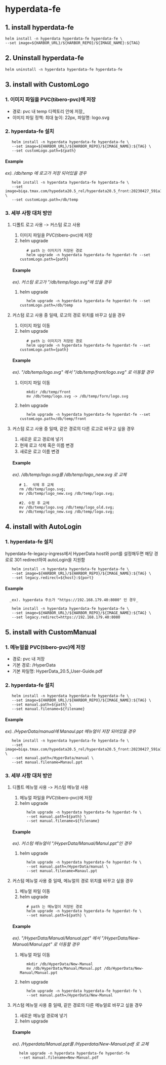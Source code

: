 # hyperdata-fe

## 1. install hyperdata-fe

```shell
helm install -n hyperdata hyperdata-fe hyperdata-fe \
--set image=${HARBOR_URL}/${HARBOR_REPO}/${IMAGE_NAME}:${TAG}
```

## 2. Uninstall hyperdata-fe

```shell
helm uninstall -n hyperdata hyperdata-fe hyperdata-fe
```

## 3. install with CustomLogo

### 1. 이미지 파일을 PVC(tibero-pvc)에 저장

- 경로: pvc 내 temp 디렉토리 안에 저장\_
- 이미지 파일 정책: 최대 높이: 22px, 파일명: logo.svg

### 2. hyperdata-fe 설치

```shell
   helm install -n hyperdata hyperdata-fe hyperdata-fe \
   --set image=${HARBOR_URL}/${HARBOR_REPO}/${IMAGE_NAME}:${TAG} \
   --set customLogo.path=${path}
```

#### Example

_ex). /db/temp 에 로고가 저장 되어있을 경우_

```shell
   helm install -n hyperdata hyperdata-fe hyperdata-fe \
   --set image=biqa.tmax.com/hypedata20.5_rel/hyperdata20.5_front:20230427_591a1f45 \
   --set customLogo.path=/db/temp
```

### 3. 세부 사항 대처 방안

1.  디폴트 로고 사용 -> 커스텀 로고 사용
    1. 이미지 파일을 PVC(tibero-pvc)에 저장
    2. helm upgrade
       ```shell
          # path 는 이미지가 저장된 경로
          helm upgrade -n hyperdata hyperdata-fe hyperdat-fe --set customLogo.path={path}
       ```
    #### Example
    _ex). 커스텀 로고가 "/db/temp/logo.svg"에 있을 경우_
    1. helm upgrade
       ```shell
          helm upgrade -n hyperdata hyperdata-fe hyperdat-fe --set customLogo.path=/db/temp
       ```
2.  커스텀 로고 사용 중 일때, 로고의 경로 위치를 바꾸고 싶을 경우
    1. 이미지 파일 이동
    2. helm upgrade
       ```shell
          # path 는 이미지가 저장된 경로
          helm upgrade -n hyperdata hyperdata-fe hyperdat-fe --set customLogo.path={path}
       ```
    #### Example
    _ex). "/db/temp/logo.svg" 에서 "/db/temp/front/logo.svg" 로 이동할 경우_
    1. 이미지 파일 이동
       ```shell
          mkdir /db/temp/front
          mv /db/temp/logo.svg -> /db/temp/forn/logo.svg
       ```
    2. helm upgrade
       ```shell
          helm upgrade -n hyperdata hyperdata-fe hyperdat-fe --set customLogo.path=/db/temp/front
       ```
3.  커스텀 로고 사용 중 일때, 같은 경로의 다른 로고로 바꾸고 싶을 경우

    1. 새로운 로고 경로에 넣기
    2. 현재 로고 삭제 혹은 이름 변경
    3. 새로운 로고 이름 변경

    #### Example

    _ex). /db/temp/logo.svg를 /db/temp/logo_new.svg 로 교체_

    ```shell
       # 1.  삭제 후 교체
       rm /db/temp/logo.svg;
       mv /db/temp/logo_new.svg /db/temp/logo.svg;

       #2. 수정 후 교체
       mv /db/temp/logo.svg /db/temp/logo_old.svg;
       mv /db/temp/logo_new.svg /db/temp/logo.svg;
    ```

## 4. install with AutoLogin

### 1. hyperdata-fe 설치

hyperdata-fe-legacy-ingress에서 HyperData host와 port를 설정해두면 해당 경로로 301 redirect하여 autoLogin을 지원함

```shell
   helm install -n hyperdata hyperdata-fe hyperdata-fe \
   --set image=${HARBOR_URL}/${HARBOR_REPO}/${IMAGE_NAME}:${TAG} \
   --set legacy.redirect=${host}:${port}
```

#### Example

      _ex). hyperdata 주소가 "https://192.168.179.40:8080" 인 경우_

```shell
   helm install -n hyperdata hyperdata-fe hyperdata-fe \
   --set image=${HARBOR_URL}/${HARBOR_REPO}/${IMAGE_NAME}:${TAG} \
   --set legacy.redirect=https://192.168.179.40:8080
```

## 5. install with CustomManual

### 1. 메뉴얼을 PVC(tibero-pvc)에 저장

- 경로: pvc 내 저장
- 기본 경로: /HyperData
- 기본 파일명: HyperData_20.5_User-Guide.pdf

### 2. hyperdata-fe 설치

```shell
   helm install -n hyperdata hyperdata-fe hyperdata-fe \
   --set image=${HARBOR_URL}/${HARBOR_REPO}/${IMAGE_NAME}:${TAG} \
   --set manual.path=${path} \
   --set manual.filename=${filename}
```

#### Example

_ex). /HyperData/manual에 Manaul.ppt 메뉴얼이 저장 되어있을 경우_

```shell
   helm install -n hyperdata hyperdata-fe hyperdata-fe \
   --set image=biqa.tmax.com/hypedata20.5_rel/hyperdata20.5_front:20230427_591a1f45 \
   --set manual.path=/HyperData/manual \
   --set manual.filename=Manaul.ppt
```

### 3. 세부 사항 대처 방안

1.  디폴트 메뉴얼 사용 -> 커스텀 메뉴얼 사용
    1. 메뉴얼 파일을 PVC(tibero-pvc)에 저장
    2. helm upgrade
       ```shell
          helm upgrade -n hyperdata hyperdata-fe hyperdat-fe \
          --set manual.path=${path} \
          --set manual.filename=${filename}
       ```
    #### Example
    _ex). 커스텀 메뉴얼이 "/HyperData/Manual/Manul.ppt"인 경우_
    1. helm upgrade
       ```shell
          helm upgrade -n hyperdata hyperdata-fe hyperdat-fe \
          --set manual.path=/HyperData/manual \
          --set manual.filename=Manaul.ppt
       ```
2.  커스텀 메뉴얼 사용 중 일때, 메뉴얼의 경로 위치를 바꾸고 싶을 경우
    1. 메뉴얼 파일 이동
    2. helm upgrade
       ```shell
          # path 는 메뉴얼이 저장된 경로
          helm upgrade -n hyperdata hyperdata-fe hyperdat-fe \
          --set manual.path=${path} \
       ```
    #### Example
    _ex). "/HyperData/Manual/Manual.ppt" 에서 "/HyperData/New-Manual/Manul.ppt" 로 이동할 경우_
    1. 메뉴얼 파일 이동
       ```shell
          mkdir /db/HyperData/New-Manual
          mv /db/HyperData/Manual/Manual.ppt /db/HyperData/New-Manual/Manual.ppt
       ```
    2. helm upgrade
       ```shell
          helm upgrade -n hyperdata hyperdata-fe hyperdat-fe \
          --set manual.path=/HyperData/New-Manual
       ```
3.  커스텀 메뉴얼 사용 중 일때, 같은 경로의 다른 메뉴얼로 바꾸고 싶을 경우

    1. 새로운 메뉴얼 경로에 넣기
    2. helm upgrade

    #### Example

    _ex). /Hyperdata/Manual.ppt를 /Hyperdata/New-Manual.pdf 로 교체_

    ```shell
       helm upgrade -n hyperdata hyperdata-fe hyperdat-fe
       --set manual.filename=New-Manual.pdf
    ```
